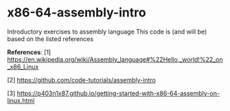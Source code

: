 # x86-64-assembly-intro
Introductory exercises to assembly language
This code is (and will be) based on the listed references

**References**:
[1] https://en.wikipedia.org/wiki/Assembly_language#%22Hello,_world!%22_on_x86_Linux

[2] https://github.com/code-tutorials/assembly-intro

[3] https://p403n1x87.github.io/getting-started-with-x86-64-assembly-on-linux.html
